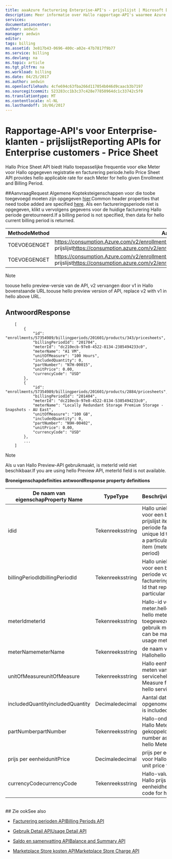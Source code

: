 ```yaml
---
title: aaaAzure facturering Enterprise-API's - prijslijst | Microsoft Docs
description: Meer informatie over Hallo rapportage-API's waarmee Azure Enterprise-klanten toopull verbruiksgegevens programmatisch.
services: 
documentationcenter: 
author: aedwin
manager: aedwin
editor: 
tags: billing
ms.assetid: 3e817b43-0696-400c-a02e-47b7817f9b77
ms.service: billing
ms.devlang: na
ms.topic: article
ms.tgt_pltfrm: na
ms.workload: billing
ms.date: 04/25/2017
ms.author: aedwin
ms.openlocfilehash: 4cfe694c63fba266d117054b046d9caacb3b7197
ms.sourcegitcommit: 523283cc1b3c37c428e77850964dc1c33742c5f0
ms.translationtype: MT
ms.contentlocale: nl-NL
ms.lasthandoff: 10/06/2017
---
```

# <a name="reporting-apis-for-enterprise-customers---price-sheet"></a><span data-ttu-id="4d443-103">Rapportage-API's voor Enterprise-klanten - prijslijst</span><span class="sxs-lookup"><span data-stu-id="4d443-103">Reporting APIs for Enterprise customers - Price Sheet</span></span>

<span data-ttu-id="4d443-104">Hallo Price Sheet API biedt Hallo toepasselijke frequentie voor elke Meter voor Hallo opgegeven registratie en facturering periode.</span><span class="sxs-lookup"><span data-stu-id="4d443-104">hello Price Sheet API provides hello applicable rate for each Meter for hello given Enrollment and Billing Period.</span></span>

##<a name="request"></a><span data-ttu-id="4d443-105">Aanvraag</span><span class="sxs-lookup"><span data-stu-id="4d443-105">Request</span></span>
<span data-ttu-id="4d443-106">Algemene Kopteksteigenschappen voor die toobe toegevoegd moeten zijn opgegeven [hier](billing-enterprise-api.md).</span><span class="sxs-lookup"><span data-stu-id="4d443-106">Common header properties that need toobe added are specified [here](billing-enterprise-api.md).</span></span> <span data-ttu-id="4d443-107">Als een factureringsperiode niet is opgegeven, klikt u vervolgens gegevens voor de huidige facturering Hallo periode geretourneerd.</span><span class="sxs-lookup"><span data-stu-id="4d443-107">If a billing period is not specified, then data for hello current billing period is returned.</span></span>

|<span data-ttu-id="4d443-108">Methode</span><span class="sxs-lookup"><span data-stu-id="4d443-108">Method</span></span> | <span data-ttu-id="4d443-109">Aanvraag-URI</span><span class="sxs-lookup"><span data-stu-id="4d443-109">Request URI</span></span>|
|-|-|
|<span data-ttu-id="4d443-110">TOEVOEGEN</span><span class="sxs-lookup"><span data-stu-id="4d443-110">GET</span></span>|<span data-ttu-id="4d443-111">https://consumption.Azure.com/v2/enrollments/ {enrollmentNumber} / prijslijst</span><span class="sxs-lookup"><span data-stu-id="4d443-111">https://consumption.azure.com/v2/enrollments/{enrollmentNumber}/pricesheet</span></span>|
|<span data-ttu-id="4d443-112">TOEVOEGEN</span><span class="sxs-lookup"><span data-stu-id="4d443-112">GET</span></span>|<span data-ttu-id="4d443-113">https://consumption.Azure.com/v2/enrollments/ {enrollmentNumber} /billingPeriods/ {billingPeriod} / prijslijst</span><span class="sxs-lookup"><span data-stu-id="4d443-113">https://consumption.azure.com/v2/enrollments/{enrollmentNumber}/billingPeriods/{billingPeriod}/pricesheet</span></span>|

> [!Note]
> <span data-ttu-id="4d443-114">toouse hello preview-versie van de API, v2 vervangen door v1 in Hallo bovenstaande URL.</span><span class="sxs-lookup"><span data-stu-id="4d443-114">toouse hello preview version of API, replace v2 with v1 in hello above URL.</span></span>
>

## <a name="response"></a><span data-ttu-id="4d443-115">Antwoord</span><span class="sxs-lookup"><span data-stu-id="4d443-115">Response</span></span>

    
        [
            {
                "id": "enrollments/57354989/billingperiods/201601/products/343/pricesheets",
                "billingPeriodId": "201704",
                "meterId": "dc210ecb-97e8-4522-8134-2385494233c0",
                "meterName": "A1 VM",
                "unitOfMeasure": "100 Hours",
                "includedQuantity": 0,
                "partNumber": "N7H-00015",
                "unitPrice": 0.00,
                "currencyCode": "USD"
            },
            {
                "id": "enrollments/57354989/billingperiods/201601/products/2884/pricesheets",
                "billingPeriodId": "201404",
                "meterId": "dc210ecb-97e8-4522-8134-5385494233c0",
                "meterName": "Locally Redundant Storage Premium Storage - Snapshots - AU East",
                "unitOfMeasure": "100 GB",
                "includedQuantity": 0,
                "partNumber": "N9H-00402",
                "unitPrice": 0.00,
                "currencyCode": "USD"
            },
            ...
        ]
    

> [!Note]
><span data-ttu-id="4d443-116">Als u van Hallo Preview-API gebruikmaakt, is meterId veld niet beschikbaar.</span><span class="sxs-lookup"><span data-stu-id="4d443-116">If you are using hello Preview API, meterId field is not available.</span></span>
>

<span data-ttu-id="4d443-117">**Broneigenschapdefinities antwoord**</span><span class="sxs-lookup"><span data-stu-id="4d443-117">**Response property definitions**</span></span>

|<span data-ttu-id="4d443-118">De naam van eigenschap</span><span class="sxs-lookup"><span data-stu-id="4d443-118">Property Name</span></span>| <span data-ttu-id="4d443-119">Type</span><span class="sxs-lookup"><span data-stu-id="4d443-119">Type</span></span>| <span data-ttu-id="4d443-120">Beschrijving</span><span class="sxs-lookup"><span data-stu-id="4d443-120">Description</span></span>
|-|-|-|
|<span data-ttu-id="4d443-121">id</span><span class="sxs-lookup"><span data-stu-id="4d443-121">id</span></span>| <span data-ttu-id="4d443-122">Tekenreeks</span><span class="sxs-lookup"><span data-stu-id="4d443-122">string</span></span>| <span data-ttu-id="4d443-123">Hallo unieke Id die staat voor een bepaald prijslijst item (meter door periode facturering)</span><span class="sxs-lookup"><span data-stu-id="4d443-123">hello unique Id that represents a particular PriceSheet item (meter by billing period)</span></span>|
|<span data-ttu-id="4d443-124">billingPeriodId</span><span class="sxs-lookup"><span data-stu-id="4d443-124">billingPeriodId</span></span>| <span data-ttu-id="4d443-125">Tekenreeks</span><span class="sxs-lookup"><span data-stu-id="4d443-125">string</span></span>| <span data-ttu-id="4d443-126">Hallo unieke Id die staat voor een bepaalde periode voor facturering</span><span class="sxs-lookup"><span data-stu-id="4d443-126">hello unique Id that represents a particular Billing period</span></span>|
|<span data-ttu-id="4d443-127">meterId</span><span class="sxs-lookup"><span data-stu-id="4d443-127">meterId</span></span>| <span data-ttu-id="4d443-128">Tekenreeks</span><span class="sxs-lookup"><span data-stu-id="4d443-128">string</span></span>| <span data-ttu-id="4d443-129">Hallo-id voor Hallo meter.</span><span class="sxs-lookup"><span data-stu-id="4d443-129">hello identifier for hello meter.</span></span> <span data-ttu-id="4d443-130">Het kan toegewezen toohello gebruik meterId zijn.</span><span class="sxs-lookup"><span data-stu-id="4d443-130">It can be mapped toohello usage meterId.</span></span>|
|<span data-ttu-id="4d443-131">meterName</span><span class="sxs-lookup"><span data-stu-id="4d443-131">meterName</span></span>| <span data-ttu-id="4d443-132">Tekenreeks</span><span class="sxs-lookup"><span data-stu-id="4d443-132">string</span></span>| <span data-ttu-id="4d443-133">de naam van de meter Hallo</span><span class="sxs-lookup"><span data-stu-id="4d443-133">hello meter name</span></span>|
|<span data-ttu-id="4d443-134">unitOfMeasure</span><span class="sxs-lookup"><span data-stu-id="4d443-134">unitOfMeasure</span></span>| <span data-ttu-id="4d443-135">Tekenreeks</span><span class="sxs-lookup"><span data-stu-id="4d443-135">string</span></span>| <span data-ttu-id="4d443-136">Hallo eenheid voor het meten van Hallo-service</span><span class="sxs-lookup"><span data-stu-id="4d443-136">hello Unit of Measure for measuring hello service</span></span>|
|<span data-ttu-id="4d443-137">includedQuantity</span><span class="sxs-lookup"><span data-stu-id="4d443-137">includedQuantity</span></span>| <span data-ttu-id="4d443-138">Decimale</span><span class="sxs-lookup"><span data-stu-id="4d443-138">decimal</span></span>| <span data-ttu-id="4d443-139">Aantal dat is opgenomen</span><span class="sxs-lookup"><span data-stu-id="4d443-139">Quantity that is included</span></span> |
|<span data-ttu-id="4d443-140">partNumber</span><span class="sxs-lookup"><span data-stu-id="4d443-140">partNumber</span></span>| <span data-ttu-id="4d443-141">Tekenreeks</span><span class="sxs-lookup"><span data-stu-id="4d443-141">string</span></span>| <span data-ttu-id="4d443-142">Hallo-onderdeelnummer Hallo Meter gekoppeld</span><span class="sxs-lookup"><span data-stu-id="4d443-142">hello part number associated with hello Meter</span></span>|
|<span data-ttu-id="4d443-143">prijs per eenheid</span><span class="sxs-lookup"><span data-stu-id="4d443-143">unitPrice</span></span>| <span data-ttu-id="4d443-144">Decimale</span><span class="sxs-lookup"><span data-stu-id="4d443-144">decimal</span></span>| <span data-ttu-id="4d443-145">prijs per eenheid Hallo voor Hallo meter</span><span class="sxs-lookup"><span data-stu-id="4d443-145">hello unit price for hello meter</span></span>|
|<span data-ttu-id="4d443-146">currencyCode</span><span class="sxs-lookup"><span data-stu-id="4d443-146">currencyCode</span></span>| <span data-ttu-id="4d443-147">Tekenreeks</span><span class="sxs-lookup"><span data-stu-id="4d443-147">string</span></span>| <span data-ttu-id="4d443-148">Hallo-valutacode voor Hallo prijs per eenheid</span><span class="sxs-lookup"><span data-stu-id="4d443-148">hello currency code for hello unitPrice</span></span>|
<br/>
## <a name="see-also"></a><span data-ttu-id="4d443-149">Zie ook</span><span class="sxs-lookup"><span data-stu-id="4d443-149">See also</span></span>

* [<span data-ttu-id="4d443-150">Facturering perioden API</span><span class="sxs-lookup"><span data-stu-id="4d443-150">Billing Periods API</span></span>](billing-enterprise-api-billing-periods.md)

* [<span data-ttu-id="4d443-151">Gebruik Detail API</span><span class="sxs-lookup"><span data-stu-id="4d443-151">Usage Detail API</span></span>](billing-enterprise-api-usage-detail.md)

* [<span data-ttu-id="4d443-152">Saldo en samenvatting API</span><span class="sxs-lookup"><span data-stu-id="4d443-152">Balance and Summary API</span></span>](billing-enterprise-api-balance-summary.md)

* [<span data-ttu-id="4d443-153">Marketplace Store kosten API</span><span class="sxs-lookup"><span data-stu-id="4d443-153">Marketplace Store Charge API</span></span>](billing-enterprise-api-marketplace-storecharge.md)
